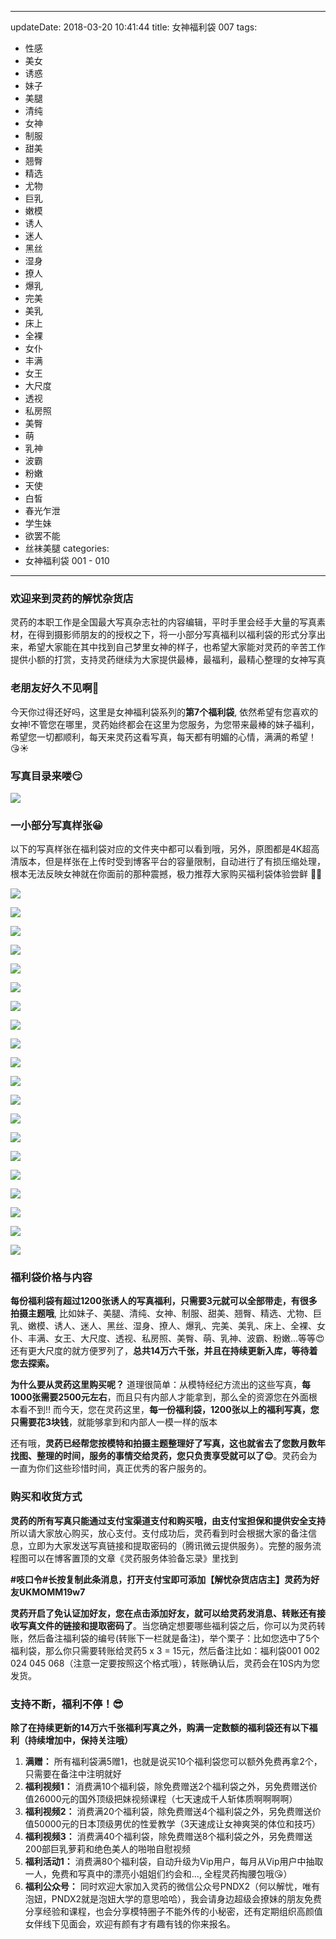 
---
updateDate: 2018-03-20 10:41:44
title: 女神福利袋 007
tags:
- 性感
- 美女
- 诱惑
- 妹子
- 美腿
- 清纯
- 女神
- 制服
- 甜美
- 翘臀
- 精选
- 尤物
- 巨乳
- 嫩模
- 诱人
- 迷人
- 黑丝
- 湿身
- 撩人
- 爆乳
- 完美
- 美乳
- 床上
- 全裸
- 女仆
- 丰满
- 女王
- 大尺度
- 透视
- 私房照
- 美臀
- 萌
- 乳神
- 波霸
- 粉嫩
- 天使
- 白皙
- 春光乍泄
- 学生妹
- 欲罢不能
- 丝袜美腿
categories:
- 女神福利袋 001 - 010
---

### 欢迎来到灵药的解忧杂货店
灵药的本职工作是全国最大写真杂志社的内容编辑，平时手里会经手大量的写真素材，在得到摄影师朋友的的授权之下，将一小部分写真福利以福利袋的形式分享出来，希望大家能在其中找到自己梦里女神的样子，也希望大家能对灵药的辛苦工作提供小额的打赏，支持灵药继续为大家提供最棒，最福利，最精心整理的女神写真

### 老朋友好久不见啊👋
今天你过得还好吗，这里是女神福利袋系列的**第7个福利袋**, 依然希望有您喜欢的女神!不管您在哪里，灵药始终都会在这里为您服务，为您带来最棒的妹子福利，希望您一切都顺利，每天来灵药这看写真，每天都有明媚的心情，满满的希望！😘☀️

### 写真目录来喽😏
![](https://airsulg-1256232857.cossh.myqcloud.com/福利袋/%E7%A6%8F%E5%88%A9%E8%A2%8B%207.png)

### 一小部分写真样张😀
以下的写真样张在福利袋对应的文件夹中都可以看到哦，另外，原图都是4K超高清版本，但是样张在上传时受到博客平台的容量限制，自动进行了有损压缩处理，根本无法反映女神就在你面前的那种震撼，极力推荐大家购买福利袋体验尝鲜 👍🏻

![](https://airsulg-1256232857.cossh.myqcloud.com/福利袋非压缩内容/%E6%A0%B7%E5%BC%A025-3.jpg)

![](https://airsulg-1256232857.cossh.myqcloud.com/福利袋非压缩内容/%E6%A0%B7%E5%BC%A026-2.jpg)

![](https://airsulg-1256232857.cossh.myqcloud.com/福利袋非压缩内容/%E6%A0%B7%E5%BC%A027-4.jpg)

![](https://airsulg-1256232857.cossh.myqcloud.com/福利袋非压缩内容/%E6%A0%B7%E5%BC%A028-1.jpg)

![](https://airsulg-1256232857.cossh.myqcloud.com/福利袋非压缩内容/%E6%A0%B7%E5%BC%A029-3.jpg)

![](https://airsulg-1256232857.cossh.myqcloud.com/福利袋非压缩内容/%E6%A0%B7%E5%BC%A030-2.jpg)

![](https://airsulg-1256232857.cossh.myqcloud.com/福利袋非压缩内容/%E6%A0%B7%E5%BC%A031-2.jpg)

![](https://airsulg-1256232857.cossh.myqcloud.com/福利袋非压缩内容/%E6%A0%B7%E5%BC%A032-3.jpg)

![](https://airsulg-1256232857.cossh.myqcloud.com/福利袋非压缩内容/%E6%A0%B7%E5%BC%A033-3.jpg)

![](https://airsulg-1256232857.cossh.myqcloud.com/福利袋非压缩内容/%E6%A0%B7%E5%BC%A034-1.jpg)

![](https://airsulg-1256232857.cossh.myqcloud.com/福利袋非压缩内容/%E6%A0%B7%E5%BC%A036-2.jpg)

![](https://airsulg-1256232857.cossh.myqcloud.com/福利袋非压缩内容/%E6%A0%B7%E5%BC%A037-2.jpg)

![](https://airsulg-1256232857.cossh.myqcloud.com/福利袋非压缩内容/%E6%A0%B7%E5%BC%A038-4.jpg)

![](https://airsulg-1256232857.cossh.myqcloud.com/福利袋非压缩内容/%E6%A0%B7%E5%BC%A039-1.jpg)

![](https://airsulg-1256232857.cossh.myqcloud.com/福利袋非压缩内容/%E6%A0%B7%E5%BC%A040-2.jpg)

![](https://airsulg-1256232857.cossh.myqcloud.com/福利袋非压缩内容/%E6%A0%B7%E5%BC%A041-1.jpg)

![](https://airsulg-1256232857.cossh.myqcloud.com/福利袋非压缩内容/%E6%A0%B7%E5%BC%A042.jpg)

![](https://airsulg-1256232857.cossh.myqcloud.com/福利袋非压缩内容/%E6%A0%B7%E5%BC%A043-1.jpg)

![](https://airsulg-1256232857.cossh.myqcloud.com/福利袋非压缩内容/%E6%A0%B7%E5%BC%A044.jpg)

![](https://airsulg-1256232857.cossh.myqcloud.com/福利袋非压缩内容/%E6%A0%B7%E5%BC%A045-1.jpg)




### 福利袋价格与内容
**每份福利袋有超过1200张诱人的写真福利，只需要3元就可以全部带走，有很多拍摄主题哦**, 比如妹子、美腿、清纯、女神、制服、甜美、翘臀、精选、尤物、巨乳、嫩模、诱人、迷人、黑丝、湿身、撩人、爆乳、完美、美乳、床上、全裸、女仆、丰满、女王、大尺度、透视、私房照、美臀、萌、乳神、波霸、粉嫩...等等😍 还有更大尺度的就方便罗列了，**总共14万六千张，并且在持续更新入库，等待着您去探索。**

**为什么要从灵药这里购买呢？** 道理很简单：从模特经纪方流出的这些写真，**每1000张需要2500元左右**，而且只有内部人才能拿到，那么全的资源您在外面根本看不到!! 而今天，您在灵药这里，**每一份福利袋，1200张以上的福利写真，您只需要花3块钱**，就能够拿到和内部人一模一样的版本

还有哦，**灵药已经帮您按模特和拍摄主题整理好了写真，这也就省去了您数月数年找图、整理的时间，服务的事情交给灵药，您只负责享受就可以了😌**。灵药会为一直为你们这些珍惜时间，真正优秀的客户服务的。

### 购买和收货方式
**灵药的所有写真只能通过支付宝渠道支付和购买哦，由支付宝担保和提供安全支持** 所以请大家放心购买，放心支付。支付成功后，灵药看到时会根据大家的备注信息，立即为大家发送写真链接和提取密码的（腾讯微云提供服务）。完整的服务流程图可以在博客置顶的文章《灵药服务体验备忘录》里找到

**#吱口令#长按复制此条消息，打开支付宝即可添加【解忧杂货店店主】灵药为好友UKMOMM19w7**

**灵药开启了免认证加好友，您在点击添加好友，就可以给灵药发消息、转账还有接收写真文件的链接和提取密码了**。当您确定想要哪些福利袋之后，你可以为灵药转账，然后备注福利袋的编号(转账下一栏就是备注)，举个栗子：比如您选中了5个福利袋，那么你只需要转账给灵药5 x 3 = 15元，然后备注比如：福利袋001 002 024 045 068（注意一定要按照这个格式哦），转账确认后，灵药会在10S内为您发货。

### 支持不断，福利不停！😎
**除了在持续更新的14万六千张福利写真之外，购满一定数额的福利袋还有以下福利（持续增加中，保持关注哦）**
1. **满赠：** 所有福利袋满5赠1，也就是说买10个福利袋您可以额外免费再拿2个，只需要在备注中注明就好
2. **福利视频1：** 消费满10个福利袋，除免费赠送2个福利袋之外，另免费赠送价值26000元的国外顶级把妹视频课程（七天速成千人斩体质啊啊啊啊）
3. **福利视频2：** 消费满20个福利袋，除免费赠送4个福利袋之外，另免费赠送价值50000元的日本顶级男优的性爱教学（3天速成让女神爽哭的体位和技巧）
4. **福利视频3：** 消费满40个福利袋，除免费赠送8个福利袋之外，另免费赠送200部巨乳萝莉和绝色美人的啪啪自慰视频
5. **福利活动1：** 消费满80个福利袋，自动升级为Vip用户，每月从Vip用户中抽取一人，免费和写真中的漂亮小姐姐们约会和..., 全程灵药掏腰包哦😘）
6. **福利公众号：** 同时欢迎大家加入灵药的微信公众号PNDX2（何以解忧，唯有泡妞，PNDX2就是泡妞大学的意思哈哈），我会请身边超级会撩妹的朋友免费分享经验和课程，也会分享模特圈子不能外传的小秘密，还有定期组织高颜值女伴线下见面会，欢迎有颜有才有趣有钱的你来报名。



